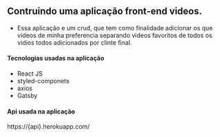 ## Contruindo uma aplicação front-end videos.

- Essa aplicação e um crud, que tem como finalidade adicionar os que videos de minha preferencia separando videos favoritos de todos os vidios todos adicionados por clinte final.

#### Tecnologias usadas na aplicação

- React JS
- styled-componets
- axios
- Gatsby

#### Api usada na aplicação

https://{api}.herokuapp.com/